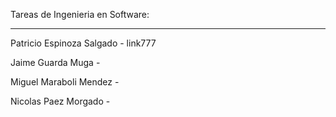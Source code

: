 Tareas de Ingenieria en Software:
_________________________________


Patricio Espinoza Salgado - link777

Jaime Guarda Muga	  -

Miguel Maraboli Mendez    -

Nicolas Paez Morgado      -